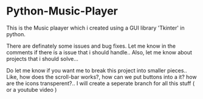 # Python-Music-Player

  This is the  Music plaayer which i created using a GUI library 'Tkinter' in python. 
  
  There are definately some issues and bug fixes. Let me know in the comments if there is a issue that i should handle.. 
Also, let me know about projects that i should solve...

Do let me know if you want me to break this project into smaller pieces..
    Like, how does the scroll-bar works?, how can we put buttons into a it? 
      how are the icons transperent?.. 
      I will create a seperate branch for all this stuff ( or a youtube video )
